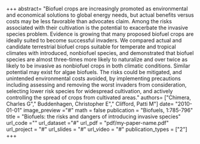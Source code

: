 +++
abstract= "Biofuel crops are increasingly promoted as environmental and economical solutions to global energy needs, but actual benefits versus costs may be less favorable than advocates claim. Among the risks associated with their cultivation is the potential to exacerbate the invasive species problem. Evidence is growing that many proposed biofuel crops are ideally suited to become successful invaders. We compared actual and candidate terrestrial biofuel crops suitable for temperate and tropical climates with introduced, nonbiofuel species, and demonstrated that biofuel species are almost three-times more likely to naturalize and over twice as likely to be invasive as nonbiofuel crops in both climatic conditions. Similar potential may exist for algae biofuels. The risks could be mitigated, and unintended environmental costs avoided, by implementing precautions including assessing and removing the worst invaders from consideration, selecting lower risk species for widespread cultivation, and actively controlling the spread of crops from cultivated areas."
authors= ["Chimera, Charles G"," Buddenhagen, Christopher E"," Clifford, Patti M"]
date= "2010-01-01"
image_preview ="#"
math = false
publication = "Biofuels, 1:785-796"
title = "Biofuels: the risks and dangers of introducing invasive species"
url_code =""
url_dataset ="#"
url_pdf = "pdf/my-paper-name.pdf"
url_project = "#"
url_slides = "#"
url_video = "#"
publication_types = ["2"]
+++